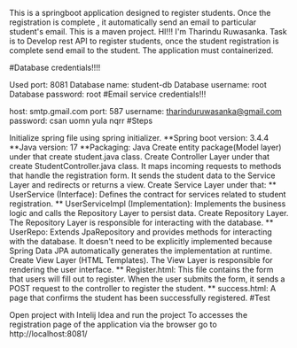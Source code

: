 This is a springboot application designed to register students. Once the registration is complete , it automatically send an email to particular student's email. This is a maven project. HI!!! I'm Tharindu Ruwasanka. Task is to Develop rest API to register students, once the student registration is complete send email to the student. The application must containerized.

#Database credentials!!!!

Used port: 8081
Database name: student-db
Database username: root
Database password: root
#Email service credentials!!!

host: smtp.gmail.com
port: 587
username: tharinduruwasanka@gmail.com
password: csan uomn yula nqrr
#Steps

Initialize spring file using spring initializer. **Spring boot version: 3.4.4 **Java version: 17 **Packaging: Java
Create entity package(Model layer) under that create student.java class.
Create Controller Layer under that create StudentController.java class. It maps incoming requests to methods that handle the registration form. It sends the student data to the Service Layer and redirects or returns a view.
Create Service Layer under that: ** UserService (Interface): Defines the contract for services related to student registration. ** UserServiceImpl (Implementation): Implements the business logic and calls the Repository Layer to persist data.
Create Repository Layer. The Repository Layer is responsible for interacting with the database. ** UserRepo: Extends JpaRepository and provides methods for interacting with the database. It doesn't need to be explicitly implemented because Spring Data JPA automatically generates the implementation at runtime.
Create View Layer (HTML Templates). The View Layer is responsible for rendering the user interface. ** Register.html: This file contains the form that users will fill out to register. When the user submits the form, it sends a POST request to the controller to register the student. ** success.html: A page that confirms the student has been successfully registered.
#Test

Open project with Intelij Idea and run the project
To accesses the registration page of the application via the browser go to http://localhost:8081/
